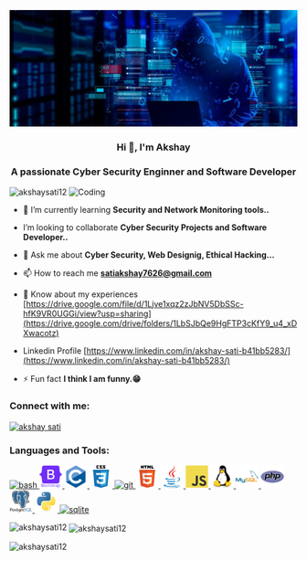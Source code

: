 ![logo](https://github.com/akshaysati12/akshaysati12/blob/main/bacgrounddd.jpg)
<h3 align="center">Hi 👋, I'm Akshay</h3>
<h3 align="center">A passionate Cyber Security Enginner and Software Developer </h3>
<img align="right" alt="Coding" width="400" src="https://camo.githubusercontent.com/a891d7d5917bebbdfcedb02348ab06be64822b69e8d1cfdad45e6dc5279f6ca7/68747470733a2f2f6d656469612e74656e6f722e636f6d2f7a7a6e746d325f3942336741414141432f6861636b65722e676966">

<p align="left"> <img src="https://komarev.com/ghpvc/?username=akshaysati12&label=Profile%20views&color=0e75b6&style=flat" alt="akshaysati12" /> </p>

- 🌱 I’m currently learning **Security and Network Monitoring tools..**

- I’m looking to collaborate **Cyber Security Projects and Software Developer..**

- 💬 Ask me about **Cyber Security, Web Designig, Ethical Hacking...**

- 📫 How to reach me **satiakshay7626@gmail.com**

- 📄 Know about my experiences [https://drive.google.com/file/d/1Ljve1xqz2zJbNV5DbSSc-hfK9VR0UGGi/view?usp=sharing](https://drive.google.com/drive/folders/1LbSJbQe9HgFTP3cKfY9_u4_xDXwacotz)

- Linkedin Profile [https://www.linkedin.com/in/akshay-sati-b41bb5283/](https://www.linkedin.com/in/akshay-sati-b41bb5283/)

- ⚡ Fun fact **I think I am funny.😁**

<h3 align="left">Connect with me:</h3>
<p align="left">
<a href="https://linkedin.com/in/akshay sati" target="blank"><img align="center" src="https://raw.githubusercontent.com/rahuldkjain/github-profile-readme-generator/master/src/images/icons/Social/linked-in-alt.svg" alt="akshay sati" height="30" width="40" /></a>
</p>

<h3 align="left">Languages and Tools:</h3>
<p align="left"> <a href="https://www.gnu.org/software/bash/" target="_blank" rel="noreferrer"> <img src="https://www.vectorlogo.zone/logos/gnu_bash/gnu_bash-icon.svg" alt="bash" width="40" height="40"/> </a> <a href="https://getbootstrap.com" target="_blank" rel="noreferrer"> <img src="https://raw.githubusercontent.com/devicons/devicon/master/icons/bootstrap/bootstrap-plain-wordmark.svg" alt="bootstrap" width="40" height="40"/> </a> <a href="https://www.cprogramming.com/" target="_blank" rel="noreferrer"> <img src="https://raw.githubusercontent.com/devicons/devicon/master/icons/c/c-original.svg" alt="c" width="40" height="40"/> </a> <a href="https://www.w3schools.com/css/" target="_blank" rel="noreferrer"> <img src="https://raw.githubusercontent.com/devicons/devicon/master/icons/css3/css3-original-wordmark.svg" alt="css3" width="40" height="40"/> </a> <a href="https://git-scm.com/" target="_blank" rel="noreferrer"> <img src="https://www.vectorlogo.zone/logos/git-scm/git-scm-icon.svg" alt="git" width="40" height="40"/> </a> <a href="https://www.w3.org/html/" target="_blank" rel="noreferrer"> <img src="https://raw.githubusercontent.com/devicons/devicon/master/icons/html5/html5-original-wordmark.svg" alt="html5" width="40" height="40"/> </a> <a href="https://www.java.com" target="_blank" rel="noreferrer"> <img src="https://raw.githubusercontent.com/devicons/devicon/master/icons/java/java-original.svg" alt="java" width="40" height="40"/> </a> <a href="https://developer.mozilla.org/en-US/docs/Web/JavaScript" target="_blank" rel="noreferrer"> <img src="https://raw.githubusercontent.com/devicons/devicon/master/icons/javascript/javascript-original.svg" alt="javascript" width="40" height="40"/> </a> <a href="https://www.linux.org/" target="_blank" rel="noreferrer"> <img src="https://raw.githubusercontent.com/devicons/devicon/master/icons/linux/linux-original.svg" alt="linux" width="40" height="40"/> </a> <a href="https://www.mysql.com/" target="_blank" rel="noreferrer"> <img src="https://raw.githubusercontent.com/devicons/devicon/master/icons/mysql/mysql-original-wordmark.svg" alt="mysql" width="40" height="40"/> </a> <a href="https://www.php.net" target="_blank" rel="noreferrer"> <img src="https://raw.githubusercontent.com/devicons/devicon/master/icons/php/php-original.svg" alt="php" width="40" height="40"/> </a> <a href="https://www.postgresql.org" target="_blank" rel="noreferrer"> <img src="https://raw.githubusercontent.com/devicons/devicon/master/icons/postgresql/postgresql-original-wordmark.svg" alt="postgresql" width="40" height="40"/> </a> <a href="https://www.python.org" target="_blank" rel="noreferrer"> <img src="https://raw.githubusercontent.com/devicons/devicon/master/icons/python/python-original.svg" alt="python" width="40" height="40"/> </a> <a href="https://www.sqlite.org/" target="_blank" rel="noreferrer"> <img src="https://www.vectorlogo.zone/logos/sqlite/sqlite-icon.svg" alt="sqlite" width="40" height="40"/> </a> </p>

<p><img align="left" src="https://github-readme-stats.vercel.app/api/top-langs?username=akshaysati12&show_icons=true&locale=en&layout=compact" alt="akshaysati12" /></p>

<p>&nbsp;<img align="center" src="https://github-readme-stats.vercel.app/api?username=akshaysati12&show_icons=true&locale=en" alt="akshaysati12" /></p>

<p><img align="center" src="https://github-readme-streak-stats.herokuapp.com/?user=akshaysati12&" alt="akshaysati12" /></p>

